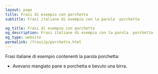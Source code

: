 ```yaml
---
layout: page
title: Frasi di esempio con porchetta 
subtitle: Frasi italiane di esempio con la parola  porchetta

og_title: Frasi di esempio con porchetta 
og_description: Frasi italiane di esempio con la parola  porchetta
og_type: website
permalink: /frasi/p/porchetta.html
---
```


Frasi italiane di esempio contenenti la parola porchetta:


- Avevano mangiato pane e porchetta e bevuto una birra.
